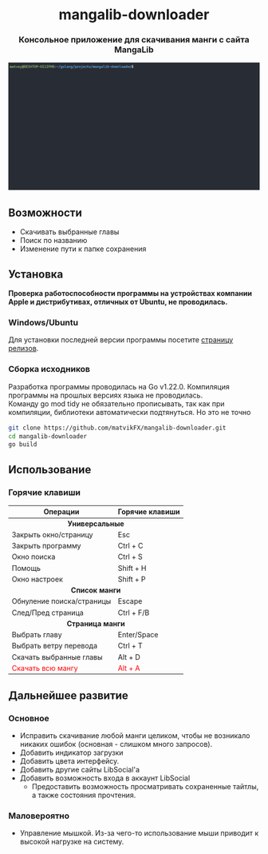 <div align="center">
	<h1>mangalib-downloader</h1>
	<h3>Консольное приложение для скачивания манги с сайта MangaLib</h3>
	<img src="assets/demo.gif" alt="demo.gif"></img>
</div>

## Возможности
- Скачивать выбранные главы
- Поиск по названию
- Изменение пути к папке сохранения

## Установка
**Проверка работоспособности программы на устройствах компании Apple и дистрибутивах, отличных от Ubuntu, не проводилась.**

### Windows/Ubuntu
Для установки последней версии программы посетите [страницу релизов](https://github.com/matvikFX/mangalib-downloader/releases).

### Сборка исходников
Разработка программы проводилась на Go v1.22.0. Компиляция программы на прошлых версиях языка не проводилась.\
Команду go mod tidy не обязательно прописывать, так как при компиляции, библиотеки автоматически подтянуться. Но это не точно
```sh
git clone https://github.com/matvikFX/mangalib-downloader.git
cd mangalib-downloader
go build
```

## Использование
### Горячие клавиши
<table>
  <thead>
    <tr>
      <th>Операции</th>
      <th>Горячие клавиши</th>
    </tr>
  </thead>
  <tbody>
    <tr>
      <td align="center" colspan="2"><strong>Универсальные</strong></td>
    </tr>
    <tr>
      <td>Закрыть окно/страницу</td>
      <td>Esc</td>
    </tr>
    <tr>
      <td>Закрыть программу</td>
      <td>Ctrl + C</td>
    </tr>
    <tr>
      <td>Окно поиска</td>
      <td>Ctrl + S</td>
    </tr>
    <tr>
      <td>Помощь</td>
      <td>Shift + H</td>
    </tr>
    <tr>
      <td>Окно настроек</td>
      <td>Shift + P</td>
    </tr>
    <tr>
      <td align="center" colspan="2"><strong>Список манги</strong></td>
    </tr>
    <tr>
      <td>Обнуление поиска/страницы</td>
      <td>Escape</td>
    </tr>
    <tr>
      <td>След/Пред страница</td>
      <td>Ctrl + F/B</td>
    </tr>
    <tr>
      <td align="center" colspan="2"><strong>Страница манги</strong></td>
    </tr>
    <tr>
      <td>Выбрать главу</td>
      <td>Enter/Space</td>
    </tr>
    <tr>
      <td>Выбрать ветру перевода</td>
      <td>Ctrl + T</td>
    </tr>
    <tr>
      <td>Скачать выбранные главы</td>
      <td>Alt + D</td>
    </tr>
    <tr style="color:red">
      <td>Скачать всю мангу</td>
      <td>Alt + A</td>
    </tr>
  </tbody>
</table>

## Дальнейшее развитие
### Основное
- Исправить скачивание любой манги целиком, чтобы не возникало никаких ошибок (основная - слишком много запросов).
- Добавить индикатор загрузки
- Добавить цвета интерфейсу.
- Добавить другие сайты LibSocial'a
- Добавить возможность входа в аккаунт LibSocial
	- Предоставить возможность просматривать сохраненные тайтлы, а также состояния прочтения.

### Маловероятно
- Управление мышкой. Из-за чего-то использование мыши приводит к высокой нагрузке на систему.
